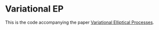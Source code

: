 # Variational EP

This is the code accompanying the paper [Variational Elliptical Processes](https://openreview.net/pdf?id=djN3TaqbdA). 